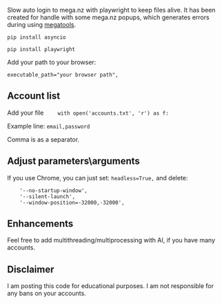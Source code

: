 Slow auto login to mega.nz with playwright to keep files alive. It has been created for handle with some mega.nz popups, which generates errors during using [megatools](https://xff.cz/megatools/).

`pip install asyncio`


`pip install playwright`

Add your path to your browser:

`executable_path="your browser path",`

## Account list
Add your file
`    with open('accounts.txt', 'r') as f:`

Example line: `email,password`

Comma is as a separator.

## Adjust parameters\arguments

If you use Chrome, you can just set: `headless=True,` and delete:

```             
    '--no-startup-window',
    '--silent-launch',
    '--window-position=-32000,-32000',
```

## Enhancements
Feel free to add multithreading/multiprocessing with AI, if you have many accounts.

## Disclaimer
I am posting this code for educational purposes. I am not responsible for any bans on your accounts.
